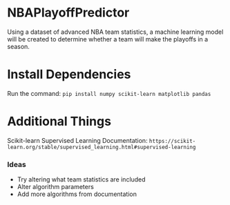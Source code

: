 # NBAPlayoffPredictor

Using a dataset of advanced NBA team statistics, 
a machine learning model will be created to determine whether a team will make the playoffs in a season.

# Install Dependencies

Run the command:
`pip install numpy scikit-learn matplotlib pandas`

# Additional Things

Scikit-learn Supervised Learning Documentation:
`https://scikit-learn.org/stable/supervised_learning.html#supervised-learning`

### Ideas

- Try altering what team statistics are included
- Alter algorithm parameters
- Add more algorithms from documentation



